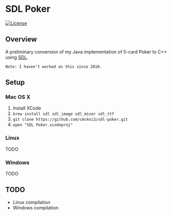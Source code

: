 # SDL Poker

[![License](https://img.shields.io/github/license/cmckni3/sdl-poker.svg)](MIT-LICENSE)

## Overview

A preliminary conversion of my Java implementation of 5-card Poker to C++ using [SDL](http://www.libsdl.org/).

`Note: I haven't worked on this since 2010.`

## Setup

### Mac OS X

1. Install XCode
1. `brew install sdl sdl_image sdl_mixer sdl_ttf`
1. `git clone https://github.com/cmckni3/sdl-poker.git`
1. `open "SDL Poker.xcodeproj"`

### Linux

TODO

### Windows

TODO

## TODO

- Linux compilation
- Windows compilation

